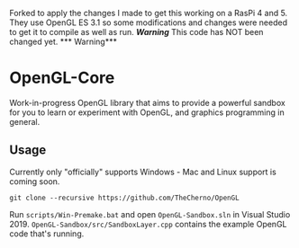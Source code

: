 Forked to apply the changes I made to get this working on a RasPi 4 and 5.  They use OpenGL ES 3.1 so some modifications and changes were needed to get it to compile as well as run.  ***Warning*** This code has NOT been changed yet. *** Warning*** 


# OpenGL-Core
Work-in-progress OpenGL library that aims to provide a powerful sandbox for you to learn or experiment with OpenGL, and graphics programming in general.

## Usage

Currently only "officially" supports Windows - Mac and Linux support is coming soon.

```
git clone --recursive https://github.com/TheCherno/OpenGL
```

Run `scripts/Win-Premake.bat` and open `OpenGL-Sandbox.sln` in Visual Studio 2019. `OpenGL-Sandbox/src/SandboxLayer.cpp` contains the example OpenGL code that's running.
